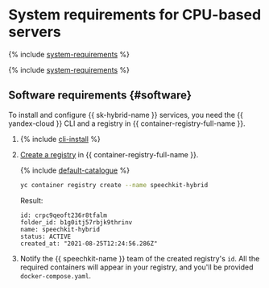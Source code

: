 # System requirements for CPU-based servers

{% include [system-requirements](../_includes/speechkit/system-requirements.md) %}

{% include [system-requirements](../_includes/speechkit/system-requirements-cpu.md) %}

## Software requirements {#software}

To install and configure {{ sk-hybrid-name }} services, you need the {{ yandex-cloud }} CLI and a registry in {{ container-registry-full-name }}.

1. {% include [cli-install](../_includes/cli-install.md) %}

1. [Create a registry](../iot-core/operations/registry/registry-create.md) in {{ container-registry-full-name }}.

   {% include [default-catalogue](../_includes/default-catalogue.md) %}

   ```bash
   yc container registry create --name speechkit-hybrid
   ```

   Result:
   ```text
   id: crpc9qeoft236r8tfalm
   folder_id: b1g0itj57rbjk9thrinv
   name: speechkit-hybrid
   status: ACTIVE
   created_at: "2021-08-25T12:24:56.286Z"
   ```

1. Notify the {{ speechkit-name }} team of the created registry's `id`. All the required containers will appear in your registry, and you'll be provided `docker-compose.yaml`.
